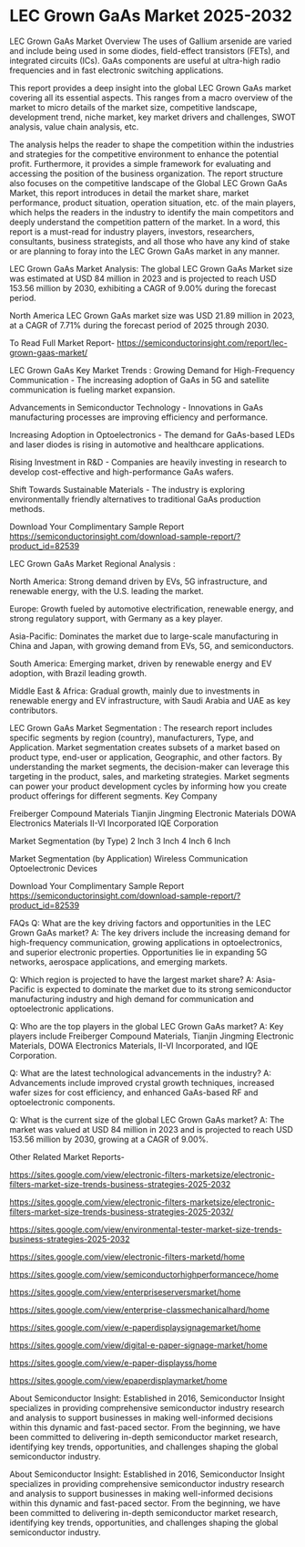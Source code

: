 <h1>LEC Grown GaAs Market 2025-2032</h1>
LEC Grown GaAs Market Overview
The uses of Gallium arsenide are varied and include being used in some diodes, field-effect transistors (FETs), and integrated circuits (ICs). GaAs components are useful at ultra-high radio frequencies and in fast electronic switching applications.

This report provides a deep insight into the global LEC Grown GaAs market covering all its essential aspects. This ranges from a macro overview of the market to micro details of the market size, competitive landscape, development trend, niche market, key market drivers and challenges, SWOT analysis, value chain analysis, etc.

The analysis helps the reader to shape the competition within the industries and strategies for the competitive environment to enhance the potential profit. Furthermore, it provides a simple framework for evaluating and accessing the position of the business organization. The report structure also focuses on the competitive landscape of the Global LEC Grown GaAs Market, this report introduces in detail the market share, market performance, product situation, operation situation, etc. of the main players, which helps the readers in the industry to identify the main competitors and deeply understand the competition pattern of the market.
In a word, this report is a must-read for industry players, investors, researchers, consultants, business strategists, and all those who have any kind of stake or are planning to foray into the LEC Grown GaAs market in any manner.

LEC Grown GaAs Market Analysis:
The global LEC Grown GaAs Market size was estimated at USD 84 million in 2023 and is projected to reach USD 153.56 million by 2030, exhibiting a CAGR of 9.00% during the forecast period.

North America LEC Grown GaAs market size was USD 21.89 million in 2023, at a CAGR of 7.71% during the forecast period of 2025 through 2030.

To Read Full Market Report-
https://semiconductorinsight.com/report/lec-grown-gaas-market/

LEC Grown GaAs Key Market Trends :
Growing Demand for High-Frequency Communication - The increasing adoption of GaAs in 5G and satellite communication is fueling market expansion.

Advancements in Semiconductor Technology - Innovations in GaAs manufacturing processes are improving efficiency and performance.

Increasing Adoption in Optoelectronics - The demand for GaAs-based LEDs and laser diodes is rising in automotive and healthcare applications.

Rising Investment in R&D - Companies are heavily investing in research to develop cost-effective and high-performance GaAs wafers.

Shift Towards Sustainable Materials - The industry is exploring environmentally friendly alternatives to traditional GaAs production methods.

Download Your Complimentary Sample Report
https://semiconductorinsight.com/download-sample-report/?product_id=82539

LEC Grown GaAs Market Regional Analysis :

North America:
Strong demand driven by EVs, 5G infrastructure, and renewable energy, with the U.S. leading the market.

Europe:
Growth fueled by automotive electrification, renewable energy, and strong regulatory support, with Germany as a key player.

Asia-Pacific:
Dominates the market due to large-scale manufacturing in China and Japan, with growing demand from EVs, 5G, and semiconductors.

South America:
Emerging market, driven by renewable energy and EV adoption, with Brazil leading growth.

Middle East & Africa:
Gradual growth, mainly due to investments in renewable energy and EV infrastructure, with Saudi Arabia and UAE as key contributors.

LEC Grown GaAs Market Segmentation :
The research report includes specific segments by region (country), manufacturers, Type, and Application. Market segmentation creates subsets of a market based on product type, end-user or application, Geographic, and other factors. By understanding the market segments, the decision-maker can leverage this targeting in the product, sales, and marketing strategies. Market segments can power your product development cycles by informing how you create product offerings for different segments.
Key Company

Freiberger Compound Materials
Tianjin Jingming Electronic Materials
DOWA Electronics Materials
II-VI Incorporated
IQE Corporation

Market Segmentation (by Type)
2 Inch
3 Inch
4 Inch
6 Inch

Market Segmentation (by Application)
Wireless Communication
Optoelectronic Devices

Download Your Complimentary Sample Report
https://semiconductorinsight.com/download-sample-report/?product_id=82539

FAQs
Q: What are the key driving factors and opportunities in the LEC Grown GaAs market?
A: The key drivers include the increasing demand for high-frequency communication, growing applications in optoelectronics, and superior electronic properties. Opportunities lie in expanding 5G networks, aerospace applications, and emerging markets.

Q: Which region is projected to have the largest market share?
A: Asia-Pacific is expected to dominate the market due to its strong semiconductor manufacturing industry and high demand for communication and optoelectronic applications.

Q: Who are the top players in the global LEC Grown GaAs market?
A: Key players include Freiberger Compound Materials, Tianjin Jingming Electronic Materials, DOWA Electronics Materials, II-VI Incorporated, and IQE Corporation.

Q: What are the latest technological advancements in the industry?
A: Advancements include improved crystal growth techniques, increased wafer sizes for cost efficiency, and enhanced GaAs-based RF and optoelectronic components.

Q: What is the current size of the global LEC Grown GaAs market?
A: The market was valued at USD 84 million in 2023 and is projected to reach USD 153.56 million by 2030, growing at a CAGR of 9.00%.

Other Related Market Reports-

https://sites.google.com/view/electronic-filters-marketsize/electronic-filters-market-size-trends-business-strategies-2025-2032

https://sites.google.com/view/electronic-filters-marketsize/electronic-filters-market-size-trends-business-strategies-2025-2032/

https://sites.google.com/view/environmental-tester-market-size-trends-business-strategies-2025-2032

https://sites.google.com/view/electronic-filters-marketd/home

https://sites.google.com/view/semiconductorhighperformancece/home

https://sites.google.com/view/enterpriseserversmarket/home

https://sites.google.com/view/enterprise-classmechanicalhard/home

https://sites.google.com/view/e-paperdisplaysignagemarket/home

https://sites.google.com/view/digital-e-paper-signage-market/home

https://sites.google.com/view/e-paper-displayss/home

https://sites.google.com/view/epaperdisplaymarket/home

About Semiconductor Insight:
Established in 2016, Semiconductor Insight specializes in providing comprehensive semiconductor industry research and analysis to support businesses in making well-informed decisions within this dynamic and fast-paced sector. From the beginning, we have been committed to delivering in-depth semiconductor market research, identifying key trends, opportunities, and challenges shaping the global semiconductor industry.

About Semiconductor Insight:
Established in 2016, Semiconductor Insight specializes in providing comprehensive semiconductor industry research and analysis to support businesses in making well-informed decisions within this dynamic and fast-paced sector. From the beginning, we have been committed to delivering in-depth semiconductor market research, identifying key trends, opportunities, and challenges shaping the global semiconductor industry.
